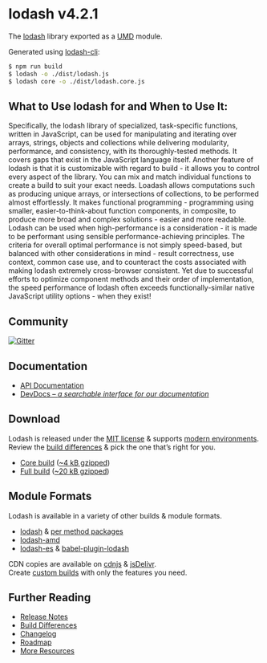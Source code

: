 # lodash v4.2.1

The [lodash](https://lodash.com/) library exported as a [UMD](https://github.com/umdjs/umd) module.

Generated using [lodash-cli](https://www.npmjs.com/package/lodash-cli):
```bash
$ npm run build
$ lodash -o ./dist/lodash.js
$ lodash core -o ./dist/lodash.core.js
```

## What to Use lodash for and When to Use It:  

Specifically, the lodash library of specialized, task-specific functions, written in JavaScript, can be used for manipulating and iterating over arrays, strings, objects and collections while delivering modularity, performance, and consistency, with its thoroughly-tested methods. It covers gaps that exist in the JavaScript language itself. Another feature of lodash is that it is customizable with regard to build - it allows you to control every aspect of the library. You can mix and match individual functions to create a build to suit your exact needs. Loadash allows computations such as producing unique arrays, or intersections of collections, to be performed almost effortlessly. It makes functional programming - programming using smaller, easier-to-think-about function components, in composite, to produce more broad and complex solutions - easier and more readable. Lodash can be used when high-performance is a consideration - it is made to be performant using sensible performance-achieving principles. The criteria for overall optimal performance is not simply speed-based, but balanced with other considerations in mind - result correctness, use context, common case use, and to counteract the costs associated with making lodash extremely cross-browser consistent. Yet due to successful efforts to optimize component methods and their order of implementation, the speed performance of lodash often exceeds functionally-similar native JavaScript utility options - when they exist!

## Community

[![Gitter](https://badges.gitter.im/lodash/lodash.svg)](https://gitter.im/lodash/lodash)

## Documentation

  * [API Documentation](https://lodash.com/docs)
  * [DevDocs – *a searchable interface for our documentation*](https://devdocs.io/lodash/)

## Download

Lodash is released under the [MIT license](https://raw.githubusercontent.com/lodash/lodash/4.2.1/LICENSE) & supports [modern environments](#support).<br>
Review the [build differences](https://github.com/lodash/lodash/wiki/build-differences) & pick the one that’s right for you.

 * [Core build](https://raw.githubusercontent.com/lodash/lodash/4.2.1/dist/lodash.core.js) ([~4 kB gzipped](https://raw.githubusercontent.com/lodash/lodash/4.2.1/dist/lodash.core.min.js))
 * [Full build](https://raw.githubusercontent.com/lodash/lodash/4.2.1/dist/lodash.js) ([~20 kB gzipped](https://raw.githubusercontent.com/lodash/lodash/4.2.1/dist/lodash.min.js))

## Module Formats

Lodash is available in a variety of other builds & module formats.

 * [lodash](https://www.npmjs.com/package/lodash) & [per method packages](https://www.npmjs.com/browse/keyword/lodash-modularized)
 * [lodash-amd](https://www.npmjs.com/package/lodash-amd)
 * [lodash-es](https://www.npmjs.com/package/lodash-es) & [babel-plugin-lodash](https://www.npmjs.com/package/babel-plugin-lodash)

CDN copies are available on [cdnjs](https://cdnjs.com/) & [jsDelivr](http://www.jsdelivr.com/).<br>
Create [custom builds](https://lodash.com/custom-builds) with only the features you need.

## Further Reading

  * [Release Notes](https://github.com/lodash/lodash/releases/tag/4.0.0)
  * [Build Differences](https://github.com/lodash/lodash/wiki/Build-Differences)
  * [Changelog](https://github.com/lodash/lodash/wiki/Changelog)
  * [Roadmap](https://github.com/lodash/lodash/wiki/Roadmap)
  * [More Resources](https://github.com/lodash/lodash/wiki/Resources)
